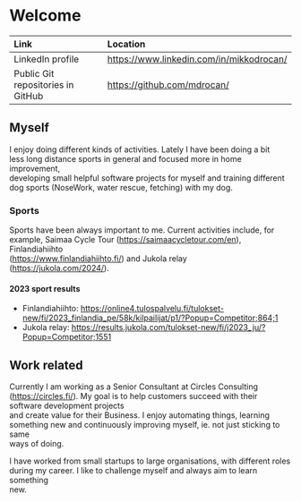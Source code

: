 # Welcome

Link | Location
:---- | :----
LinkedIn profile | <https://www.linkedin.com/in/mikkodrocan/>
Public Git repositories in GitHub | <https://github.com/mdrocan/>

## Myself

I enjoy doing different kinds of activities. Lately I have been doing a bit \
less long distance sports in general and focused more in home improvement, \
developing small helpful software projects for myself and training different \
dog sports (NoseWork, water rescue, fetching) with my dog.

### Sports
Sports have been always important to me. Current activities include, for \
example, Saimaa Cycle Tour (<https://saimaacycletour.com/en>), Finlandiahiihto \
(<https://www.finlandiahiihto.fi/>) and Jukola relay \
(<https://jukola.com/2024/>).

#### 2023 sport results
- Finlandiahiihto: <https://online4.tulospalvelu.fi/tulokset-new/fi/2023_finlandia_pe/58k/kilpailijat/p1/?Popup=Competitor;864;1>
- Jukola relay: <https://results.jukola.com/tulokset-new/fi/j2023_ju/?Popup=Competitor;1551>

## Work related

Currently I am working as a Senior Consultant at Circles Consulting (<https://circles.fi/>).
My goal is to help customers succeed with their software development projects \
and create value for their Business. I enjoy automating things, learning \
something new and continuously improving myself, ie. not just sticking to same \
ways of doing.

I have worked from small startups to large organisations, with different roles \
during my career. I like to challenge myself and always aim to learn something \
new.
